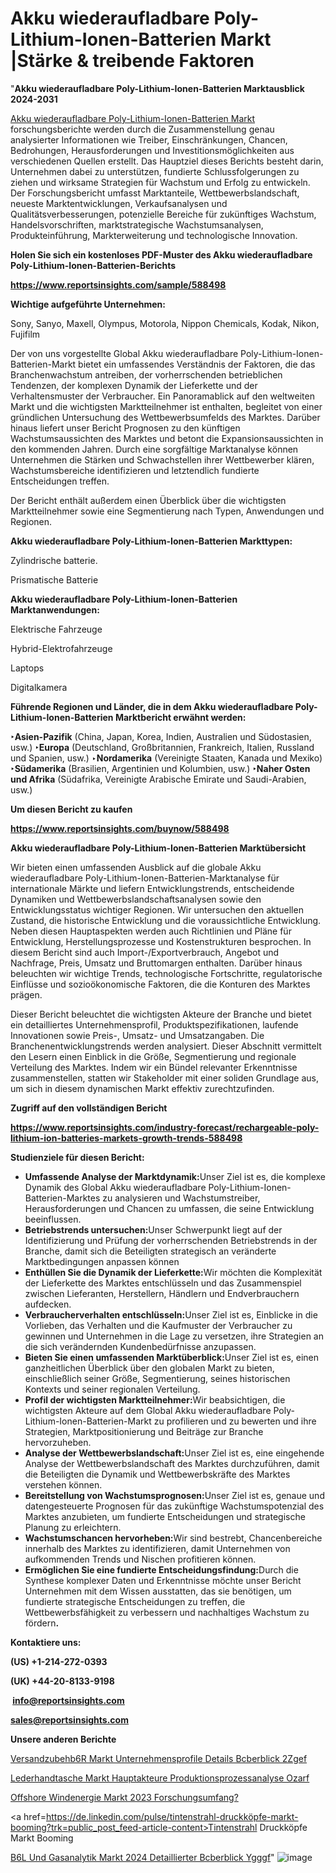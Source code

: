 # Akku wiederaufladbare Poly-Lithium-Ionen-Batterien Markt |Stärke & treibende Faktoren

"<strong><b>Akku wiederaufladbare Poly-Lithium-Ionen-Batterien Marktausblick 2024-2031</b></strong>

<a href=https://www.reportsinsights.com/sample/588498>Akku wiederaufladbare Poly-Lithium-Ionen-Batterien Markt</a> forschungsberichte werden durch die Zusammenstellung genau analysierter Informationen wie Treiber, Einschränkungen, Chancen, Bedrohungen, Herausforderungen und Investitionsmöglichkeiten aus verschiedenen Quellen erstellt. Das Hauptziel dieses Berichts besteht darin, Unternehmen dabei zu unterstützen, fundierte Schlussfolgerungen zu ziehen und wirksame Strategien für Wachstum und Erfolg zu entwickeln. Der Forschungsbericht umfasst Marktanteile, Wettbewerbslandschaft, neueste Marktentwicklungen, Verkaufsanalysen und Qualitätsverbesserungen, potenzielle Bereiche für zukünftiges Wachstum, Handelsvorschriften, marktstrategische Wachstumsanalysen, Produkteinführung, Markterweiterung und technologische Innovation.

<strong><b>Holen Sie sich ein kostenloses PDF-Muster des Akku wiederaufladbare Poly-Lithium-Ionen-Batterien-Berichts</b></strong>

<a href=https://www.reportsinsights.com/sample/588498><strong><u>https://www.reportsinsights.com/sample/588498</u></strong></a>

<strong>Wichtige aufgeführte Unternehmen:</strong>

Sony, Sanyo, Maxell, Olympus, Motorola, Nippon Chemicals, Kodak, Nikon, Fujifilm

Der von uns vorgestellte Global Akku wiederaufladbare Poly-Lithium-Ionen-Batterien-Markt bietet ein umfassendes Verständnis der Faktoren, die das Branchenwachstum antreiben, der vorherrschenden betrieblichen Tendenzen, der komplexen Dynamik der Lieferkette und der Verhaltensmuster der Verbraucher. Ein Panoramablick auf den weltweiten Markt und die wichtigsten Marktteilnehmer ist enthalten, begleitet von einer gründlichen Untersuchung des Wettbewerbsumfelds des Marktes. Darüber hinaus liefert unser Bericht Prognosen zu den künftigen Wachstumsaussichten des Marktes und betont die Expansionsaussichten in den kommenden Jahren. Durch eine sorgfältige Marktanalyse können Unternehmen die Stärken und Schwachstellen ihrer Wettbewerber klären, Wachstumsbereiche identifizieren und letztendlich fundierte Entscheidungen treffen.

Der Bericht enthält außerdem einen Überblick über die wichtigsten Marktteilnehmer sowie eine Segmentierung nach Typen, Anwendungen und Regionen.


<strong>Akku wiederaufladbare Poly-Lithium-Ionen-Batterien Markttypen:</strong>

Zylindrische batterie.

Prismatische Batterie

<strong>Akku wiederaufladbare Poly-Lithium-Ionen-Batterien Marktanwendungen:</strong>

Elektrische Fahrzeuge

Hybrid-Elektrofahrzeuge

Laptops

Digitalkamera

<strong><b>Führende Regionen und Länder, die in dem Akku wiederaufladbare Poly-Lithium-Ionen-Batterien Marktbericht erwähnt werden:</b></strong>

<strong><b>‣Asien-Pazifik</b></strong> (China, Japan, Korea, Indien, Australien und Südostasien, usw.)
<strong><b>‣Europa</b></strong> (Deutschland, Großbritannien, Frankreich, Italien, Russland und Spanien, usw.)
‣<strong><b>Nordamerika</b></strong> (Vereinigte Staaten, Kanada und Mexiko)
<strong><b>‣Südamerika</b></strong> (Brasilien, Argentinien und Kolumbien, usw.)
<strong><b>‣Naher Osten und Afrika</b></strong> (Südafrika, Vereinigte Arabische Emirate und Saudi-Arabien, usw.)

<strong>Um diesen Bericht zu kaufen</strong>

<a href=https://www.reportsinsights.com/buynow/588498><strong><u>https://www.reportsinsights.com/buynow/588498</u></strong></a>

<strong>Akku wiederaufladbare Poly-Lithium-Ionen-Batterien Marktübersicht</strong>

Wir bieten einen umfassenden Ausblick auf die globale Akku wiederaufladbare Poly-Lithium-Ionen-Batterien-Marktanalyse für internationale Märkte und liefern Entwicklungstrends, entscheidende Dynamiken und Wettbewerbslandschaftsanalysen sowie den Entwicklungsstatus wichtiger Regionen. Wir untersuchen den aktuellen Zustand, die historische Entwicklung und die voraussichtliche Entwicklung. Neben diesen Hauptaspekten werden auch Richtlinien und Pläne für Entwicklung, Herstellungsprozesse und Kostenstrukturen besprochen. In diesem Bericht sind auch Import-/Exportverbrauch, Angebot und Nachfrage, Preis, Umsatz und Bruttomargen enthalten. Darüber hinaus beleuchten wir wichtige Trends, technologische Fortschritte, regulatorische Einflüsse und sozioökonomische Faktoren, die die Konturen des Marktes prägen.

Dieser Bericht beleuchtet die wichtigsten Akteure der Branche und bietet ein detailliertes Unternehmensprofil, Produktspezifikationen, laufende Innovationen sowie Preis-, Umsatz- und Umsatzangaben. Die Branchenentwicklungstrends werden analysiert. Dieser Abschnitt vermittelt den Lesern einen Einblick in die Größe, Segmentierung und regionale Verteilung des Marktes. Indem wir ein Bündel relevanter Erkenntnisse zusammenstellen, statten wir Stakeholder mit einer soliden Grundlage aus, um sich in diesem dynamischen Markt effektiv zurechtzufinden.

<strong>Zugriff auf den vollständigen Bericht</strong>

<a href=https://www.reportsinsights.com/industry-forecast/rechargeable-poly-lithium-ion-batteries-markets-growth-trends-588498><strong>https://www.reportsinsights.com/industry-forecast/rechargeable-poly-lithium-ion-batteries-markets-growth-trends-588498</strong></a>

<strong>Studienziele für diesen Bericht:</strong>
<ul>
  <li><strong>Umfassende Analyse der Marktdynamik:</strong>Unser Ziel ist es, die komplexe Dynamik des Global Akku wiederaufladbare Poly-Lithium-Ionen-Batterien-Marktes zu analysieren und Wachstumstreiber, Herausforderungen und Chancen zu umfassen, die seine Entwicklung beeinflussen.</li>
  <li><strong>Betriebstrends untersuchen:</strong>Unser Schwerpunkt liegt auf der Identifizierung und Prüfung der vorherrschenden Betriebstrends in der Branche, damit sich die Beteiligten strategisch an veränderte Marktbedingungen anpassen können</li>
  <li><strong>Enthüllen Sie die Dynamik der Lieferkette:</strong>Wir möchten die Komplexität der Lieferkette des Marktes entschlüsseln und das Zusammenspiel zwischen Lieferanten, Herstellern, Händlern und Endverbrauchern aufdecken.</li>
  <li><strong>Verbraucherverhalten entschlüsseln:</strong>Unser Ziel ist es, Einblicke in die Vorlieben, das Verhalten und die Kaufmuster der Verbraucher zu gewinnen und Unternehmen in die Lage zu versetzen, ihre Strategien an die sich verändernden Kundenbedürfnisse anzupassen.</li>
  <li><strong>Bieten Sie einen umfassenden Marktüberblick:</strong>Unser Ziel ist es, einen ganzheitlichen Überblick über den globalen Markt zu bieten, einschließlich seiner Größe, Segmentierung, seines historischen Kontexts und seiner regionalen Verteilung.</li>
  <li><strong>Profil der wichtigsten Marktteilnehmer:</strong>Wir beabsichtigen, die wichtigsten Akteure auf dem Global Akku wiederaufladbare Poly-Lithium-Ionen-Batterien-Markt zu profilieren und zu bewerten und ihre Strategien, Marktpositionierung und Beiträge zur Branche hervorzuheben.</li>
  <li><strong>Analyse der Wettbewerbslandschaft:</strong>Unser Ziel ist es, eine eingehende Analyse der Wettbewerbslandschaft des Marktes durchzuführen, damit die Beteiligten die Dynamik und Wettbewerbskräfte des Marktes verstehen können.</li>
  <li><strong>Bereitstellung von Wachstumsprognosen:</strong>Unser Ziel ist es, genaue und datengesteuerte Prognosen für das zukünftige Wachstumspotenzial des Marktes anzubieten, um fundierte Entscheidungen und strategische Planung zu erleichtern.</li>
  <li><strong>Wachstumschancen hervorheben:</strong>Wir sind bestrebt, Chancenbereiche innerhalb des Marktes zu identifizieren, damit Unternehmen von aufkommenden Trends und Nischen profitieren können.</li>
  <li><strong>Ermöglichen Sie eine fundierte Entscheidungsfindung:</strong>Durch die Synthese komplexer Daten und Erkenntnisse möchte unser Bericht Unternehmen mit dem Wissen ausstatten, das sie benötigen, um fundierte strategische Entscheidungen zu treffen, die Wettbewerbsfähigkeit zu verbessern und nachhaltiges Wachstum zu fördern<strong>.</strong></li>
</ul>
<strong>Kontaktiere uns:</strong>

<strong>(US) +1-214-272-0393</strong>

<strong>(UK) +44-20-8133-9198</strong>

<strong> </strong><a href=info@reportsinsights.com><strong><u>info@reportsinsights.com</u></strong></a>

<a href=sales@reportsinsights.com><strong><u>sales@reportsinsights.com</u></strong></a>

<strong>Unsere anderen Berichte</strong>

<a href=https://de.linkedin.com/pulse/versandzubeh%C3%B6r-markt-unternehmensprofile-details-%C3%BCberblick-2zgef/>Versandzubehb6R Markt Unternehmensprofile Details Bcberblick 2Zgef</a>

<a href=https://de.linkedin.com/pulse/lederhandtasche-markt-hauptakteure-produktionsprozessanalyse-ozarf/>Lederhandtasche Markt Hauptakteure Produktionsprozessanalyse Ozarf</a>

<a href=https://de.linkedin.com/pulse/offshore-windenergie-markt-2023-forschungsumfang?>Offshore Windenergie Markt 2023 Forschungsumfang?</a>

<a href=https://de.linkedin.com/pulse/tintenstrahl-druckköpfe-markt-booming?trk=public_post_feed-article-content>Tintenstrahl Druckköpfe Markt Booming</a>

<a href=https://de.linkedin.com/pulse/%C3%B6l-und-gasanalytik-markt-2024-detaillierter-%C3%BCberblick-ygggf/>B6L Und Gasanalytik Markt 2024 Detaillierter Bcberblick Ygggf</a>"
![image](https://github.com/Jaayaachit/RIMedTech/assets/158452289/d3bbd10e-5a79-4748-a6a9-6ab7f2c3fa62)

